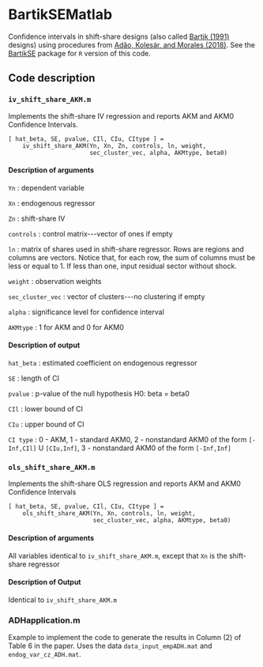 # BartikSEMatlab

Confidence intervals in shift-share designs (also called [Bartik
(1991)](http://research.upjohn.org/up_press/77/) designs) using procedures from
[Adão, Kolesár, and Morales (2018)](https://arxiv.org/abs/1806.07928). See the
[BartikSE](https://github.com/kolesarm/BartikSE) package for `R` version of this
code.

## Code description

### `iv_shift_share_AKM.m`

Implements the shift-share IV regression and reports AKM and AKM0 Confidence
Intervals.

```
[ hat_beta, SE, pvalue, CIl, CIu, CItype ] =
    iv_shift_share_AKM(Yn, Xn, Zn, controls, ln, weight,
                       sec_cluster_vec, alpha, AKMtype, beta0)
```

#### Description of arguments

  `Yn`
  : dependent variable

  `Xn`
  : endogenous regressor

  `Zn`
  : shift-share IV

  `controls`
  : control matrix---vector of ones if empty

  `ln`
  : matrix of shares used in shift-share regressor. Rows are regions and columns
    are vectors. Notice that, for each row, the sum of columns must be less or
    equal to 1. If less than one, input residual sector without shock.

  `weight`
  : observation weights

  `sec_cluster_vec`
  : vector of clusters---no clustering if empty

  `alpha`
  : significance level for confidence interval

  `AKMtype`
  : 1 for AKM and 0 for AKM0

#### Description of output

  `hat_beta`
  : estimated coefficient on endogenous regressor

  `SE`
  : length of CI

  `pvalue`
  : p-value of the null hypothesis H0: beta = beta0

  `CIl`
  : lower bound of CI

  `CIu`
  : upper bound of CI

  `CI type`
  : 0 - AKM, 1 - standard AKM0, 2 - nonstandard AKM0 of the form
    `[-Inf,CIl]` U  `[CIu,Inf]`, 3 - nonstandard AKM0 of the form `[-Inf,Inf]`

### `ols_shift_share_AKM.m`

Implements the shift-share OLS regression and reports AKM and AKM0 Confidence
Intervals

```
[ hat_beta, SE, pvalue, CIl, CIu, CItype ] =
    ols_shift_share_AKM(Yn, Xn, controls, ln, weight,
                        sec_cluster_vec, alpha, AKMtype, beta0)
```

#### Description of arguments

All variables identical to `iv_shift_share_AKM.m`, except that `Xn` is the
shift-share regressor

#### Description of Output

Identical to `iv_shift_share_AKM.m`

### ADHapplication.m

Example to implement the code to generate the results in Column (2) of Table 6
in the paper. Uses the data `data_input_empADH.mat` and `endog_var_cz_ADH.mat`.
